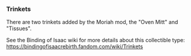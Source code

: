 ### Trinkets
There are two trinkets added by the Moriah mod, the "Oven Mitt" and "Tissues".

See the Binding of Isaac wiki for more details about this collectible type:
https://bindingofisaacrebirth.fandom.com/wiki/Trinkets
